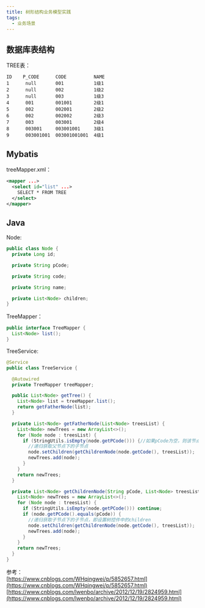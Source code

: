 ```yaml
---
title: 树形结构业务模型实践
tags:
  - 业务场景
---
```

## 数据库表结构
TREE表：
```
ID    P_CODE      CODE          NAME
1      null       001           1级1
2      null       002           1级2
3      null       003           1级3
4      001        001001        2级1
5      002        002001        2级2
6      002        002002        2级3
7      003        003001        2级4
8      003001     003001001     3级1
9      003001001  003001001001  4级1
```
## Mybatis
treeMapper.xml：
```xml
<mapper ...>
  <select id="list" ...>
    SELECT * FROM TREE
  </select>
</mapper>
```
## Java
Node:
```java
public class Node {
  private Long id;

  private String pCode;

  private String code;

  private String name;

  private List<Node> children;
}
```
TreeMapper：
```java
public interface TreeMapper {
  List<Node> list();
}
```
TreeService:
```java
@Service
public class TreeService {

  @Autowired
  private TreeMapper treeMapper;

  public List<Node> getTree() {
    List<Node> list = treeMapper.list();
    return getFatherNode(list);
  }

  private List<Node> getFatherNode(List<Node> treesList) {
    List<Node> newTrees = new ArrayList<>();
    for (Node node : treesList) {
      if (StringUtils.isEmpty(node.getPCode())) {//如果pCode为空，则该节点为父节点
        //递归获取父节点下的子节点
        node.setChildren(getChildrenNode(node.getCode(), treesList));
        newTrees.add(node);
      }
    }
    return newTrees;
  }

  private List<Node> getChildrenNode(String pCode, List<Node> treesList) {
    List<Node> newTrees = new ArrayList<>();
    for (Node node : treesList) {
      if (StringUtils.isEmpty(node.getPCode())) continue;
      if (node.getPCode().equals(pCode)) {
        //递归获取子节点下的子节点，即设置树控件中的children
        node.setChildren(getChildrenNode(node.getCode(), treesList));
        newTrees.add(node);
      }
    }
    return newTrees;
  }
}
```
参考：  
[https://www.cnblogs.com/WHqingwei/p/5852657.html](https://www.cnblogs.com/WHqingwei/p/5852657.html)  
[https://www.cnblogs.com/lwenbo/archive/2012/12/19/2824959.html](https://www.cnblogs.com/lwenbo/archive/2012/12/19/2824959.html)  
